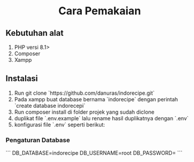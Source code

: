 <center><h1>Cara Pemakaian</h1></center>

<h2>Kebutuhan alat</h2>
<ol>
<li>PHP versi 8.1&gt;</li>
<li>Composer</li>
<li>Xampp</li>
</ol>

<h2>Instalasi</h2>
<ol>
<li>Run git clone `https://github.com/danuras/indorecipe.git`</li>
<li>Pada xampp buat database bernama `indorecipe` dengan perintah `create database indorecepi`</li>
<li>Run composer install di folder projek yang sudah diclone</li>
<li>duplikat file `.env.example` lalu rename hasil duplikatnya dengan `.env`</li>
<li>konfigurasi file `.env` seperti berikut:</li>
</ol>
<h3>Pengaturan Database</h3>
```
DB_DATABASE=indorecipe
DB_USERNAME=root
DB_PASSWORD=
```
